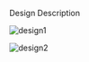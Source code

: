 Design Description

![design1](https://user-images.githubusercontent.com/35187384/110247892-c0a37500-7f6e-11eb-85bd-7355aeb90df0.PNG)

![design2](https://user-images.githubusercontent.com/35187384/110247893-c13c0b80-7f6e-11eb-9d7b-71426c8748cd.PNG)
